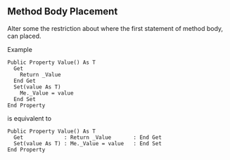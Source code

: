 ## Method Body Placement

Alter some the restriction about where the first statement of method body, can placed.

Example   

```vbnet
Public Property Value() As T
  Get
    Return _Value
  End Get
  Set(value As T)
    Me._Value = value
  End Set
End Property
```
is equivalent to
```vbnet
Public Property Value() As T
  Get             : Return _Value       : End Get
  Set(value As T) : Me._Value = value   : End Set
End Property
```